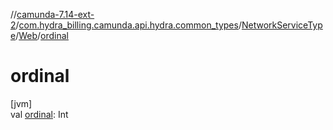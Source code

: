 //[camunda-7.14-ext-2](../../../../index.md)/[com.hydra_billing.camunda.api.hydra.common_types](../../index.md)/[NetworkServiceType](../index.md)/[Web](index.md)/[ordinal](ordinal.md)

# ordinal

[jvm]\
val [ordinal](ordinal.md): Int
